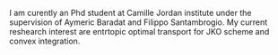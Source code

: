 I am curently an Phd student at Camille Jordan institute under the supervision of Aymeric Baradat and Filippo Santambrogio. My current reshearch interest are entrtopic optimal transport for JKO scheme and convex integration.

